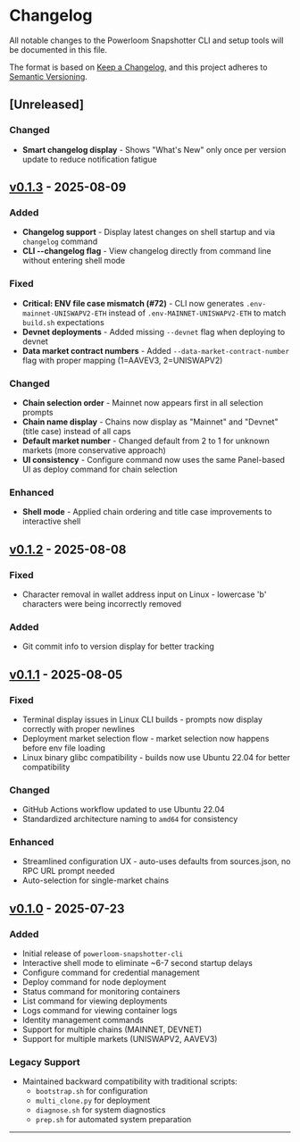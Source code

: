 # Changelog

All notable changes to the Powerloom Snapshotter CLI and setup tools will be documented in this file.

The format is based on [Keep a Changelog](https://keepachangelog.com/en/1.0.0/),
and this project adheres to [Semantic Versioning](https://semver.org/spec/v2.0.0.html).

## [Unreleased]

### Changed
- **Smart changelog display** - Shows "What's New" only once per version update to reduce notification fatigue

## [v0.1.3] - 2025-08-09

### Added
- **Changelog support** - Display latest changes on shell startup and via `changelog` command
- **CLI --changelog flag** - View changelog directly from command line without entering shell mode

### Fixed
- **Critical: ENV file case mismatch (#72)** - CLI now generates `.env-mainnet-UNISWAPV2-ETH` instead of `.env-MAINNET-UNISWAPV2-ETH` to match `build.sh` expectations
- **Devnet deployments** - Added missing `--devnet` flag when deploying to devnet
- **Data market contract numbers** - Added `--data-market-contract-number` flag with proper mapping (1=AAVEV3, 2=UNISWAPV2)

### Changed
- **Chain selection order** - Mainnet now appears first in all selection prompts
- **Chain name display** - Chains now display as "Mainnet" and "Devnet" (title case) instead of all caps
- **Default market number** - Changed default from 2 to 1 for unknown markets (more conservative approach)
- **UI consistency** - Configure command now uses the same Panel-based UI as deploy command for chain selection

### Enhanced
- **Shell mode** - Applied chain ordering and title case improvements to interactive shell

## [v0.1.2] - 2025-08-08

### Fixed
- Character removal in wallet address input on Linux - lowercase 'b' characters were being incorrectly removed

### Added
- Git commit info to version display for better tracking

## [v0.1.1] - 2025-08-05

### Fixed
- Terminal display issues in Linux CLI builds - prompts now display correctly with proper newlines
- Deployment market selection flow - market selection now happens before env file loading
- Linux binary glibc compatibility - builds now use Ubuntu 22.04 for better compatibility

### Changed
- GitHub Actions workflow updated to use Ubuntu 22.04
- Standardized architecture naming to `amd64` for consistency

### Enhanced
- Streamlined configuration UX - auto-uses defaults from sources.json, no RPC URL prompt needed
- Auto-selection for single-market chains

## [v0.1.0] - 2025-07-23

### Added
- Initial release of `powerloom-snapshotter-cli`
- Interactive shell mode to eliminate ~6-7 second startup delays
- Configure command for credential management
- Deploy command for node deployment
- Status command for monitoring containers
- List command for viewing deployments
- Logs command for viewing container logs
- Identity management commands
- Support for multiple chains (MAINNET, DEVNET)
- Support for multiple markets (UNISWAPV2, AAVEV3)

### Legacy Support
- Maintained backward compatibility with traditional scripts:
  - `bootstrap.sh` for configuration
  - `multi_clone.py` for deployment
  - `diagnose.sh` for system diagnostics
  - `prep.sh` for automated system preparation

---

[v0.1.3]: https://github.com/powerloom/snapshotter-lite-multi-setup/releases/tag/v0.1.3
[v0.1.2]: https://github.com/powerloom/snapshotter-lite-multi-setup/releases/tag/v0.1.2
[v0.1.1]: https://github.com/powerloom/snapshotter-lite-multi-setup/releases/tag/v0.1.1
[v0.1.0]: https://github.com/powerloom/snapshotter-lite-multi-setup/releases/tag/v0.1.0
